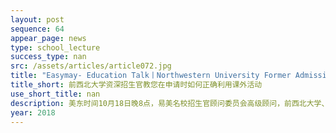 ```yaml
---
layout: post
sequence: 64
appear_page: news  
type: school_lecture
success_type: nan
src: /assets/articles/article072.jpg
title: "Easymay- Education Talk丨Northwestern University Former Admissions Officer - Insights into the role of extracurricular activities plan in application process "
title_short: 前西北大学资深招生官教您在申请时如何正确利用课外活动
use_short_title: nan
description: 美东时间10月18日晚8点，易美名校招生官顾问委员会高级顾问，前西北大学、乔治城大学资深招生官，赛莱蒙女士亲临易美名校易讲坛！依据自身在西北大学与乔治城大学的十年招生经验，深度剖析课外活动的重要性，同时为易美学子讲解如何有效规划自己的课外活动经历。
year: 2018
---
```


